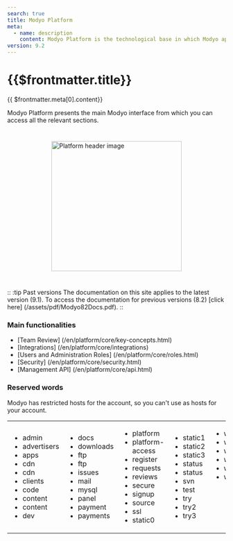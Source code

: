 ```yaml
---
search: true
title: Modyo Platform
meta:
  - name: description
    content: Modyo Platform is the technological base in which Modyo applications such as Channels, Content, and Customers operate. Here you will find everything you need to be able to make the most relevant cross-sectional configurations. 
version: 9.2
---
```


# {{$frontmatter.title}}

{{ $frontmatter.meta[0].content}}

Modyo Platform presents the main Modyo interface from which you can access all the relevant sections.

<img src="/assets/img/platform/header.jpg" alt="Platform header image" style="margin: 40px auto; width: 300px; display: block;">

:: :tip Past versions
The documentation on this site applies to the latest version (9.1). To access the documentation for previous versions (8.2) [click here] (/assets/pdf/Modyo82Docs.pdf).
::

### Main functionalities

- [Team Review] (/en/platform/core/key-concepts.html)
- [Integrations] (/en/platform/core/integrations)
- [Users and Administration Roles] (/en/platform/core/roles.html)
- [Security] (/en/platform/core/security.html)
- [Management API] (/en/platform/core/api.html)


### Reserved words
Modyo has restricted hosts for the account, so you can't use as hosts for your account.
<table style="border: none;"><tr style="border: none;">
<td style="border: none;"><ul>
<li>admin</li>
<li>advertisers</li>
<li>apps</li>
<li>cdn</li>
<li>cdn</li>
<li>clients</li>
<li>code</li>
<li>content</li>
<li>content</li>
<li>dev</li>
</ul></td>
<td style="border: none;"><ul>
<li>docs</li>
<li>downloads</li>
<li>ftp</li>
<li>ftp</li>
<li>issues</li>
<li>mail</li>
<li>mysql</li>
<li>panel</li>
<li>payment</li>
<li>payments</li>
</ul></td>
<td style="border: none;"><ul>
<li>platform</li>
<li>platform-access</li>
<li>register</li>
<li>requests</li>
<li>reviews</li>
<li>secure</li>
<li>signup</li>
<li>source</li>
<li>ssl</li>
<li>static0</li>
</ul></td>
<td style="border: none;"><ul>
<li>static1</li>
<li>static2</li>
<li>static3</li>
<li>status</li>
<li>status</li>
<li>svn</li>
<li>test</li>
<li>try</li>
<li>try2</li>
<li>try3</li>
</ul></td>
<td style="border: none; vertical-align: top;"><ul>
<li>w2</li>
<li>w3</li>
<li>webmail</li>
<li>welcome</li>
<li>www</li>
<li>wwww</li>
</ul></td>
</tr>
</table>
